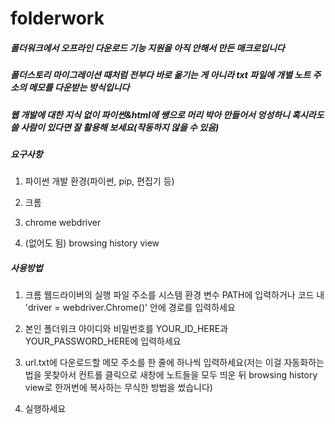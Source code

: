 # folderwork

##### 폴더워크에서 오프라인 다운로드 기능 지원을 아직 안해서 만든 매크로입니다

##### 폴더스토리 마이그레이션 때처럼 전부다 바로 옮기는 게 아니라 txt 파일에 개별 노트 주소의 메모를 다운받는 방식입니다

##### 웹 개발에 대한 지식 없이 파이썬&html에 쌩으로 머리 박아 만들어서 엉성하니 혹시라도 쓸 사람이 있다면 잘 활용해 보세요(작동하지 않을 수 있음)


##### 요구사항

1. 파이썬 개발 환경(파이썬, pip, 편집기 등)

2. 크롬

3. chrome webdriver

4. (없어도 됨) browsing history view

##### 사용방법

1. 크롬 웹드라이버의 실행 파일 주소를 시스템 환경 변수 PATH에 입력하거나 코드 내 'driver = webdriver.Chrome()' 안에 경로를 입력하세요
   
2. 본인 폴더워크 아이디와 비밀번호를 YOUR_ID_HERE과 YOUR_PASSWORD_HERE에 입력하세요

3. url.txt에 다운로드할 메모 주소를 한 줄에 하나씩 입력하세요(저는 이걸 자동화하는 법을 못찾아서 컨트롤 클릭으로 새창에 노트들을 모두 띄운 뒤 browsing history view로 한꺼번에 복사하는 무식한 방법을 썼습니다)

4. 실행하세요

